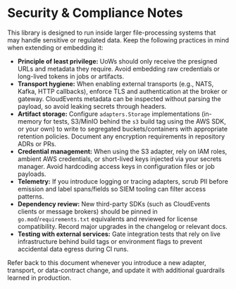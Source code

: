 # Security & Compliance Notes

This library is designed to run inside larger file-processing systems that may handle sensitive or regulated data. Keep the following practices in mind when extending or embedding it:

- **Principle of least privilege:** UoWs should only receive the presigned URLs and metadata they require. Avoid embedding raw credentials or long-lived tokens in jobs or artifacts.
- **Transport hygiene:** When enabling external transports (e.g., NATS, Kafka, HTTP callbacks), enforce TLS and authentication at the broker or gateway. CloudEvents metadata can be inspected without parsing the payload, so avoid leaking secrets through headers.
- **Artifact storage:** Configure `adapters.Storage` implementations (in-memory for tests, S3/MinIO behind the `s3` build tag using the AWS SDK, or your own) to write to segregated buckets/containers with appropriate retention policies. Document any encryption requirements in repository ADRs or PRs.
- **Credential management:** When using the S3 adapter, rely on IAM roles, ambient AWS credentials, or short-lived keys injected via your secrets manager. Avoid hardcoding access keys in configuration files or job payloads.
- **Telemetry:** If you introduce logging or tracing adapters, scrub PII before emission and label spans/fields so SIEM tooling can filter access patterns.
- **Dependency review:** New third-party SDKs (such as CloudEvents clients or message brokers) should be pinned in `go.mod`/`requirements.txt` equivalents and reviewed for license compatibility. Record major upgrades in the changelog or relevant docs.
- **Testing with external services:** Gate integration tests that rely on live infrastructure behind build tags or environment flags to prevent accidental data egress during CI runs.

Refer back to this document whenever you introduce a new adapter, transport, or data-contract change, and update it with additional guardrails learned in production.
